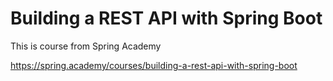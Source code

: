 <h1>Building a REST API with Spring Boot</h1>

<p>This is course from Spring Academy</p>

https://spring.academy/courses/building-a-rest-api-with-spring-boot